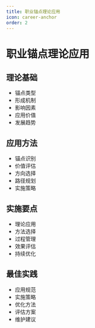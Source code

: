 ```yaml
---
title: 职业锚点理论应用
icon: career-anchor
order: 2
---
```


# 职业锚点理论应用

## 理论基础
- 锚点类型
- 形成机制
- 影响因素
- 应用价值
- 发展趋势

## 应用方法
- 锚点识别
- 价值评估
- 方向选择
- 路径规划
- 实施策略

## 实施要点
- 理论应用
- 方法选择
- 过程管理
- 效果评估
- 持续优化

## 最佳实践
- 应用规范
- 实施策略
- 优化方法
- 评估方案
- 维护建议
